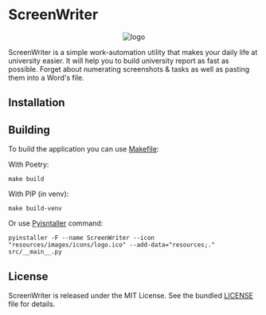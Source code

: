 # ScreenWriter

<p align="center">
  <img src="resources/images/icons/logo.ico"  alt="logo"/>
</p>

ScreenWriter is a simple work-automation utility that makes your daily life at university easier. It will help you to
build university report as fast as possible. Forget about numerating screenshots & tasks as well as pasting them into a
Word's file.

## Installation


## Building

To build the application you can use [Makefile](https://wikipedia.org/wiki/Makefile):

With Poetry:

```shell
make build
```

With PIP (in venv):

```shell
make build-venv
```

Or use [Pyisntaller](https://pyinstaller.org/en/stable/) command:

```shell
pyinstaller -F --name ScreenWriter --icon "resources/images/icons/logo.ico" --add-data="resources;." src/__main__.py
```

## License

ScreenWriter is released under the MIT License. See the bundled [LICENSE](LICENSE) file for details.